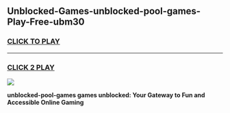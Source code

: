 
## Unblocked-Games-unblocked-pool-games-Play-Free-ubm30
<h3>
<a href="https://premium76.site?title=unblocked-pool-games&ref=09A">CLICK TO PLAY</a></h3>
<hr>

<h3>
<a href="https://premium76.site?title=unblocked-pool-games&ref=09A">CLICK 2 PLAY</a>
  
</h3>

<a href="https://premium76.site?title=unblocked-pool-games&ref=09A"><img src="https://clearcache.store/games.png"></a>


**unblocked-pool-games games unblocked: Your Gateway to Fun and Accessible Online Gaming**

